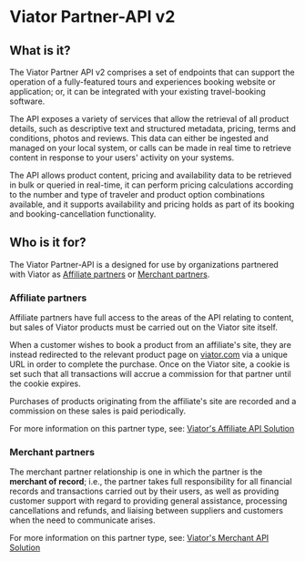 # Viator Partner-API v2

## What is it?

The Viator Partner API v2 comprises a set of endpoints that can support the operation of a fully-featured tours and experiences booking website or application; or, it can be integrated with your existing travel-booking software.

The API exposes a variety of services that allow the retrieval of all product details, such as descriptive text and structured metadata, pricing, terms and conditions, photos and reviews. This data can either be ingested and managed on your local system, or calls can be made in real time to retrieve content in response to your users' activity on your systems.

The API allows product content, pricing and availability data to be retrieved in bulk or queried in real-time, it can perform pricing calculations according to the number and type of traveler and product option combinations available, and it supports availability and pricing holds as part of its booking and booking-cancellation functionality. 

## Who is it for?

The Viator Partner-API is a designed for use by organizations partnered with Viator as [Affiliate partners](https://partnerresources.viator.com/travel-commerce/affiliate/) or [Merchant partners](https://partnerresources.viator.com/travel-commerce/merchant/).

### Affiliate partners

Affiliate partners have full access to the areas of the API relating to content, but sales of Viator products must be carried out on the Viator site itself. 

When a customer wishes to book a product from an affiliate's site, they are instead redirected to the relevant product page on [viator.com](https://viator.com) via a unique URL in order to complete the purchase. Once on the Viator site, a cookie is set such that all transactions will accrue a commission for that partner until the cookie expires.

Purchases of products originating from the affiliate's site are recorded and a commission on these sales is paid periodically.

For more information on this partner type, see: [Viator's Affiliate API Solution](https://partnerresources.viator.com/travel-commerce/affiliate/)

### Merchant partners

The merchant partner relationship is one in which the partner is the **merchant of record**; i.e., the partner takes full responsibility for all financial records and transactions carried out by their users, as well as providing customer support with regard to providing general assistance, processing cancellations and refunds, and liaising between suppliers and customers when the need to communicate arises.

For more information on this partner type, see: [Viator's Merchant API Solution](https://partnerresources.viator.com/travel-commerce/merchant/)